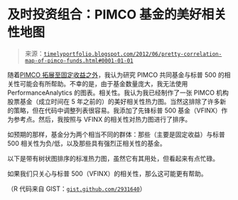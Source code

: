 <!--yml

类别：未分类

日期：2024-05-18 15:06:06

-->

# 及时投资组合：PIMCO 基金的美好相关性地图

> 来源：[`timelyportfolio.blogspot.com/2012/06/pretty-correlation-map-of-pimco-funds.html#0001-01-01`](http://timelyportfolio.blogspot.com/2012/06/pretty-correlation-map-of-pimco-funds.html#0001-01-01)

随着[PIMCO 拓展至固定收益之外](http://www.pimco.com/EN/Insights/Pages/Neel%20Kashkari%20Discusses%20PIMCO%20Equity%20Platform.aspx)，我认为研究 PIMCO 共同基金与标普 500 的相关性可能会有所帮助。不幸的是，由于基金数量庞大，我无法使用 PerformanceAnalytics 的图表。相关性。我认为我已经制作了一张 PIMCO 机构股票基金（成立时间在 5 年之前的）的美好相关性热力图。当然这排除了许多新的策略，但在代码中调整列表很容易。我添加了先锋标普 500 基金（VFINX）作为参考点。然后，我按照与 VFINX 的相关性对热力图进行了排序。

如预期的那样，基金分为两个相当不同的群体：那些（主要是固定收益）与标普 500 相关性为负/低，以及那些具有强烈正相关性的基金。

以下是带有树状图排序的标准热力图，虽然它有其用处，但看起来有点忙碌。

如果我们只关心与标普 500（VFINX）的相关性，那么这可能更有帮助。

（R 代码来自 GIST：[`gist.github.com/2931640`](https://gist.github.com/2931640)）
